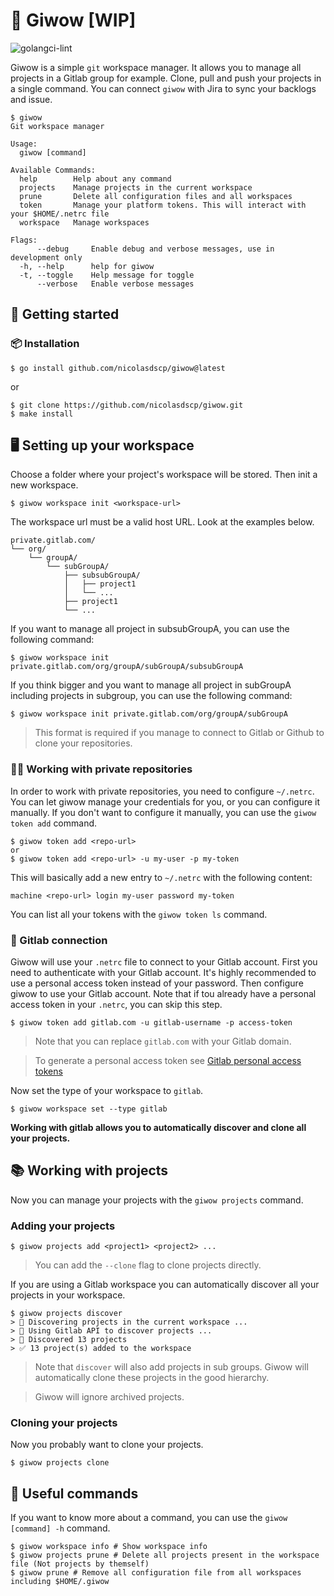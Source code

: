 # 🔱 Giwow [WIP]

![golangci-lint](https://github.com/nicolasdscp/giwow/actions/workflows/golangci-lint.yml/badge.svg)

Giwow is a simple `git` workspace manager. 
It allows you to manage all projects in a Gitlab group for example.
Clone, pull and push your projects in a single command. 
You can connect `giwow` with Jira to sync your backlogs and issue.

```
$ giwow
Git workspace manager

Usage:
  giwow [command]

Available Commands:
  help        Help about any command
  projects    Manage projects in the current workspace
  prune       Delete all configuration files and all workspaces
  token       Manage your platform tokens. This will interact with your $HOME/.netrc file
  workspace   Manage workspaces

Flags:
      --debug     Enable debug and verbose messages, use in development only
  -h, --help      help for giwow
  -t, --toggle    Help message for toggle
      --verbose   Enable verbose messages
```

## 🚀 Getting started

### 📦 Installation

```shell
$ go install github.com/nicolasdscp/giwow@latest
```
or 

```shell
$ git clone https://github.com/nicolasdscp/giwow.git
$ make install
```

## 🖥 Setting up your workspace

Choose a folder where your project's workspace will be stored. 
Then init a new workspace.

```shell
$ giwow workspace init <workspace-url>
```

The workspace url must be a valid host URL. Look at the examples below.

```
private.gitlab.com/
└── org/
    └── groupA/
        └── subGroupA/
            ├── subsubGroupA/
            │   ├── project1
            │   └── ...
            ├── project1
            └── ...
```

If you want to manage all project in subsubGroupA, you can use the following command:

```shell
$ giwow workspace init private.gitlab.com/org/groupA/subGroupA/subsubGroupA
```

If you think bigger and you want to manage all project in subGroupA including projects in subgroup, you can use the following command:

```shell
$ giwow workspace init private.gitlab.com/org/groupA/subGroupA
```

> This format is required if you manage to connect to Gitlab or Github to clone your repositories.

### 🕵🏼‍ Working with private repositories

In order to work with private repositories, you need to configure `~/.netrc`.
You can let giwow manage your credentials for you, or you can configure it manually.
If you don't want to configure it manually, you can use the `giwow token add` command.

```shell
$ giwow token add <repo-url>
or
$ giwow token add <repo-url> -u my-user -p my-token
```

This will basically add a new entry to `~/.netrc` with the following content:

```shell
machine <repo-url> login my-user password my-token
```

You can list all your tokens with the `giwow token ls` command.

### 🦊 Gitlab connection

Giwow will use your `.netrc` file to connect to your Gitlab account.
First you need to authenticate with your Gitlab account. 
It's highly recommended to use a personal access token instead of your password.
Then configure giwow to use your Gitlab account.
Note that if tou already have a personal access token in your `.netrc`, you can skip this step.

```shell
$ giwow token add gitlab.com -u gitlab-username -p access-token
```
> Note that you can replace `gitlab.com` with your Gitlab domain.

> To generate a personal access token see [Gitlab personal access tokens](https://docs.gitlab.com/ee/user/profile/personal_access_tokens.html)

Now set the type of your workspace to `gitlab`.

```shell
$ giwow workspace set --type gitlab
```

**Working with gitlab allows you to automatically discover and clone all your projects.**

## 📚 Working with projects

Now you can manage your projects with the `giwow projects` command.

### Adding your projects

```shell
$ giwow projects add <project1> <project2> ...
```

> You can add the `--clone` flag to clone projects directly.

If you are using a Gitlab workspace you can automatically discover all your projects in your workspace.

```
$ giwow projects discover
> 🔎 Discovering projects in the current workspace ...
> 🦊 Using Gitlab API to discover projects ...
> 🎉 Discovered 13 projects
> ✅ 13 project(s) added to the workspace
```

> Note that `discover` will also add projects in sub groups. 
> Giwow will automatically clone these projects in the good hierarchy.

> Giwow will ignore archived projects.

### Cloning your projects

Now you probably want to clone your projects.

```shell
$ giwow projects clone
```

## 🛟 Useful commands

If you want to know more about a command, you can use the `giwow [command] -h` command.

```shell
$ giwow workspace info # Show workspace info
$ giwow projects prune # Delete all projects present in the workspace file (Not projects by themself)
$ giwow prune # Remove all configuration file from all workspaces including $HOME/.giwow
```